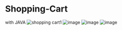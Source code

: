 # Shopping-Cart
with JAVA
![shopping cart1](https://user-images.githubusercontent.com/39830419/50387236-b89de880-0708-11e9-8b58-c6d2436ee58d.PNG)
![image](https://user-images.githubusercontent.com/39830419/50387257-f569df80-0708-11e9-9aa4-8f358213e078.png)
![image](https://user-images.githubusercontent.com/39830419/50387268-21856080-0709-11e9-91ee-06a09441d5d2.png)
![image](https://user-images.githubusercontent.com/39830419/50387274-542f5900-0709-11e9-844b-27f1af508dd7.png)
